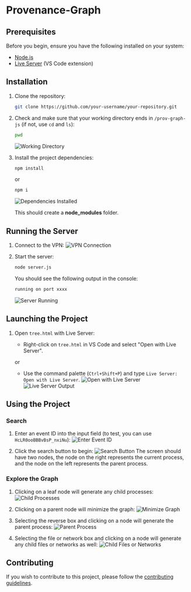 # Provenance-Graph

## Prerequisites

Before you begin, ensure you have the following installed on your system:

- [Node.js](https://nodejs.org/)
- [Live Server](https://marketplace.visualstudio.com/items?itemName=ritwickdey.LiveServer) (VS Code extension)

## Installation

1. Clone the repository:

    ```sh
    git clone https://github.com/your-username/your-repository.git
    ```

2. Check and make sure that your working directory ends in `/prov-graph-js` (if not, use `cd` and `ls`):

    ```sh
    pwd
    ```
    ![Working Directory](https://github.com/DART-Laboratory/prov-graph-js/assets/123529704/648da3cf-eb6f-4791-ab85-f97dcd979ffc)

3. Install the project dependencies:

    ```sh
    npm install
    ```
    or
    ```sh
    npm i
    ```
    ![Dependencies Installed](https://github.com/DART-Laboratory/prov-graph-js/assets/123529704/c9801624-183f-4e51-b6ac-e4e633d8a5fb)

    This should create a **node_modules** folder.

## Running the Server

1. Connect to the VPN:
    ![VPN Connection](https://github.com/DART-Laboratory/prov-graph-js/assets/123529704/734d1b23-db16-444b-bcac-d2eb2a8fb15f)

2. Start the server:

    ```sh
    node server.js
    ```

    You should see the following output in the console:

    ```sh
    running on port xxxx
    ```
    ![Server Running](https://github.com/DART-Laboratory/prov-graph-js/assets/123529704/e20ebda9-ad4a-4934-bb8d-a48e9603dfeb)

## Launching the Project

1. Open `tree.html` with Live Server:

    - Right-click on `tree.html` in VS Code and select "Open with Live Server".

    or

    - Use the command palette (`Ctrl+Shift+P`) and type `Live Server: Open with Live Server`.
    ![Open with Live Server](https://github.com/DART-Laboratory/prov-graph-js/assets/123529704/ded38838-96ae-462c-9695-d6a1f22d7906)
    ![Live Server Output](https://github.com/DART-Laboratory/prov-graph-js/assets/123529704/a4eec1de-7f20-44a9-a6a0-27e4d93ec725)

## Using the Project

### Search

1. Enter an event ID into the input field (to test, you can use `HcLR0ooBBBvBsP_nxiNu`):
    ![Enter Event ID](https://github.com/DART-Laboratory/prov-graph-js/assets/123529704/cedfc849-c75f-40d1-b265-0991a4706eaa)

2. Click the search button to begin:
    ![Search Button](https://github.com/DART-Laboratory/prov-graph-js/assets/123529704/99b9933a-5a55-41e8-97d7-ff09cc4d59b1)
    The screen should have two nodes, the node on the right represents the current process, and the node on the left represents the parent process.

### Explore the Graph

1. Clicking on a leaf node will generate any child processes:
    ![Child Processes](https://github.com/DART-Laboratory/prov-graph-js/assets/123529704/d6057528-584d-4338-b507-d7f2eba6ac64)

2. Clicking on a parent node will minimize the graph:
    ![Minimize Graph](https://github.com/DART-Laboratory/prov-graph-js/assets/123529704/8c61434a-f3a6-4506-a7c8-c9f9b70fa1ca)

3. Selecting the reverse box and clicking on a node will generate the parent process:
    ![Parent Process](https://github.com/DART-Laboratory/prov-graph-js/assets/123529704/b19a7e64-1cf7-46be-9b0e-a4d5eb2dee06)

4. Selecting the file or network box and clicking on a node will generate any child files or networks as well:
    ![Child Files or Networks](https://github.com/DART-Laboratory/prov-graph-js/assets/123529704/e4d4298f-920f-4690-80cc-e4e28548494d)

## Contributing

If you wish to contribute to this project, please follow the [contributing guidelines](CONTRIBUTING.md).

